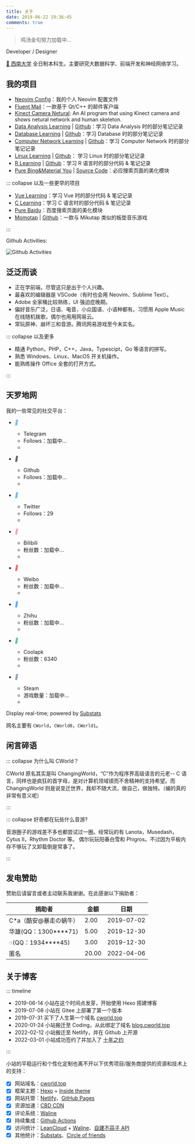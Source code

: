 ```yaml
---
title: 关于
date: 2019-06-22 19:36:45
comments: true
---
```


> <span id="hitokoto" style="color:var(--inside-accent-color)">鸡汤金句努力加载中...</sapn>

Developer / Designer

[🏫 西南大学](http://swu.edu.cn/) 全日制本科生。主要研究大数据科学、前端开发和神经网络学习。

## 我的项目

- [Neovim Config](https://github.com/cworld1/nvim-config)：我的个人 Neovim 配置文件
- [Fluent Mail](https://github.com/cworld1/fluent-mail)：一款基于 Qt/C++ 的邮件客户端
- [Kinect Camera Netural](https://github.com/cworld1/tcm): An AI program that using Kinect camera and shows netural network and human skeleton.
- [Data Analysis Learning](https://da.cworld.top/) | [Github](https://github.com/cworld1/da-learning)：学习 Data Analysis 时的部分笔记记录
- [Database Learning](https://db.cworld.top/) | [Github](https://github.com/cworld1/db-learning)：学习 Database 时的部分笔记记录
- [Computer Network Learning](https://cn.cworld.top/) | [Github](https://github.com/cworld1/cn-learning)：学习 Computer Network 时的部分笔记记录
- [Linux Learning](https://linux.cworld.top/) | [Github](https://github.com/cworld1/linux-learning)： 学习 Linux 时的部分笔记记录
- [R Learning](https://r.cworld.top/) | [Github](https://github.com/cworld1/r-learning)：学习 R 语言时的部分代码 & 笔记记录
- [Pure Bing&Material You](https://greasyfork.org/zh-CN/scripts/440462) | [Source Code](https://greasyfork.org/zh-CN/scripts/440462/code)：必应搜索页面的美化模块

::: collapse 以及一些更早的项目

- [Vue Learning](https://github.com/cworld1/vue-learning)：学习 Vue 时的部分代码 & 笔记记录
- [C Learning](https://github.com/cworld1/c-learning)：学习 C 语言时的部分代码 & 笔记记录
- [Pure Baidu](https://blog.cworld.top/post/pure-baidu)：百度搜索页面的美化模块
- [Momotap](https://cworld1.github.io/momotap/) | [Github](https://cworld1.github.io/momotap/)：一款与 Mikutap 类似的板垫音乐游戏

:::

Github Activities:

![Github Activities](https://ghchart.rshah.org/659eb9/cworld1)

## 泛泛而谈

- 正在学前端，尽管这只是出于个人兴趣。
- 最喜欢的编辑器是 VSCode（有时也会用 Neovim、Sublime Text）。
- Adobe 全家桶比较熟练，UI 强迫症晚期。
- 偏好音乐广泛，日语、电音、小众国语、小语种都有。习惯用 Apple Music 在线随机拨歌，偶尔也用用网易云。
- 常玩原神、崩坏三和音游。腾讯网易游戏至今未实名。

::: collapse 以及更多

- 精通 Python，PHP，C++，Java，Typescipt，Go 等语言的拼写。
- 熟悉 Windows、Linux、MacOS 开关机操作。
- 能熟练操作 Office 全套的打开方式。

:::

## 天罗地网

我的一些常见的社交平台：

<link href="/src/css/about.min.css" rel="stylesheet">
<div id="stats">

- <i class="a-icon" style="color:#2ca5e0">&#xe7e2;</i>

  - Telegram
  - Follows：<span class="telegram">加载中...</span>
  - [](https://t.me/cworld0_cn)

- <i class="a-icon" style="color:var(--inside-foreground-color)">&#xe7d1;</i>

  - Github
  - Follows：<span class="github">加载中...</span>
  - [](https://github.com/cworld1)

- <i class="a-icon" style="color:#1da1f2">&#xe7e3;</i>

  - Twitter
  - Follows：<span class="twitter">29</span>
  - [](https://twitter.com/CWorld0)

- <i class="a-icon" style="color:#fe7398">&#xe7c8;</i>

  - Bilibili
  - 粉丝数：<span class="bilibili">加载中...</span>
  - [](https://space.bilibili.com/388346465)

- <i class="a-icon" style="color:#e71f19">&#xe7e4;</i>

  - Weibo
  - 粉丝数：<span class="weibo">加载中...</span>
  - [](https://weibo.com/5501674056)

- <i class="a-icon" style="color:#0084ff">&#xe7e5;</i>

  - Zhihu
  - 粉丝数：<span class="zhihu">加载中...</span>
  - [](https://www.zhihu.com/people/wolf-03/answers)

- <i class="a-icon" style="color:#11ab60">&#xe66b;</i>

  - Coolapk
  - 粉丝数：<span class="coolapk">6340</span>
  - [](https://www.coolapk.com/u/1384771)

- <i class="a-icon" style="color:#50769d">&#xe7e1;</i>

  - Steam
  - 游戏数量：<span class="steamgames">加载中...</span>
  - [](https://steamcommunity.com/id/cworld)

Display real-time; powered by [Substats](https://github.com/spencerwooo/substats)

</div>

网名主要有 `CWorld`，`CWorld0`，`CWorld1`。

## 闲言碎语

::: collapse 为什么叫 CWorld？

CWorld 原名其实是叫 ChangingWorld，“C”作为程序界高级语言的元老-- C 语言，同样也是疯狂的首字母，是对计算机领域锲而不舍精神的支持希望。而 ChangingWorld 则是说变迁世界，我却不随大流，做自己，做独特。（编的真的非常有意义呢）

:::

::: collapse 好奇都在玩些什么音游?

音游圈子的游戏差不多也都尝试过一圈。经常玩的有 Lanota，Musedash，Cytus II，Rhythm Doctor 等。
偶尔玩玩阳春白雪和 Phigros。不过因为平板内存不够玩了又卸载倒是常事了。

:::

## 发电赞助

赞助后请留言或者主动联系我谢谢。在此感谢以下捐助者：

| 捐助者                   | 金额  | 日期       |
| ------------------------ | ----- | ---------- |
| C\*a（酷安@暴走の蜗牛）  | 2.00  | 2019-07-02 |
| 华雄(QQ：1300\*\*\*\*71) | 5.00  | 2019-12-30 |
| ◌(QQ：1934\*\*\*\*45)    | 3.00  | 2019-12-30 |
| 匿名                     | 20.00 | 2022-04-06 |

## 关于博客

::: timeline

- 2019-06-14 小站在这个时间点发芽，开始使用 Hexo 搭建博客
- 2019-07-08 小站在 Gitee 上部署了第一个版本
- 2019-07-31 买下了人生第一个域名 [cworld.top](https://cworld.top)
- 2020-01-24 小站搬迁至 Coding，从此绑定了域名 [blog.cworld.top](https://blog.cworld.top)
- 2022-02-12 小站搬迁至 Netlify，并在 Github 上开源
- 2022-03-01 小站成功签约了并加入了 [十年之约](https://www.foreverblog.cn/blog/2788.html)

:::

小站的平稳运行和个性化定制也离不开以下优秀项目/服务商提供的资源和技术上的支持：

- [x] 网站域名：[cworld.top](https://blog.cworld.top)
- [x] 框架主题：[Hexo](https://hexo.io) + [Inside theme](https://github.com/ikeq/hexo-theme-inside)
- [x] 网站托管：[Netlify](https://www.netlify.com/)、[GitHub Pages](https://pages.github.com)
- [x] 资源加速：[CBD CDN](https://cdn.cbd.int/)
- [x] 评论系统：[Waline](https://waline.js.org)
- [x] 持续集成：[Github Actions](https://github.com/cworld1/cworld1/actions/workflows/hexo-auto-deploy.yml)
- [x] 访问统计：[LeanCloud](https://console.leancloud.app) + [Waline](https://waline.js.org)、[自建不蒜子 API](https://busuanzi.icodeq.com/)
- [x] 其他统计：[Substats](https://github.com/spencerwooo/substats)、[Circle of friends](https://github.com/Rock-Candy-Tea/hexo-circle-of-friends)

<script src="./src/js/about.min.js"></script>
